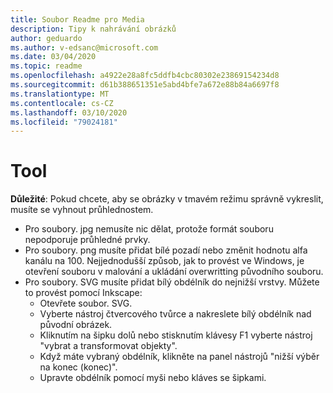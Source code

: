 ```yaml
---
title: Soubor Readme pro Media
description: Tipy k nahrávání obrázků
author: geduardo
ms.author: v-edsanc@microsoft.com
ms.date: 03/04/2020
ms.topic: readme
ms.openlocfilehash: a4922e28a8fc5ddfb4cbc80302e23869154234d8
ms.sourcegitcommit: d61b388651351e5abd4bfe7a672e88b84a6697f8
ms.translationtype: MT
ms.contentlocale: cs-CZ
ms.lasthandoff: 03/10/2020
ms.locfileid: "79024181"
---
```

# <a name="readme"></a>Tool
**Důležité**: Pokud chcete, aby se obrázky v tmavém režimu správně vykreslit, musíte se vyhnout průhlednostem.
- Pro soubory. jpg nemusíte nic dělat, protože formát souboru nepodporuje průhledné prvky.
- Pro soubory. png musíte přidat bílé pozadí nebo změnit hodnotu alfa kanálu na 100. Nejjednodušší způsob, jak to provést ve Windows, je otevření souboru v malování a ukládání overwritting původního souboru.
- Pro soubory. SVG musíte přidat bílý obdélník do nejnižší vrstvy. Můžete to provést pomocí Inkscape:
  - Otevřete soubor. SVG.
  - Vyberte nástroj čtvercového tvůrce a nakreslete bílý obdélník nad původní obrázek.
  - Kliknutím na šipku dolů nebo stisknutím klávesy F1 vyberte nástroj "vybrat a transformovat objekty".
  - Když máte vybraný obdélník, klikněte na panel nástrojů "nižší výběr na konec (konec)".
  - Upravte obdélník pomocí myši nebo kláves se šipkami.

